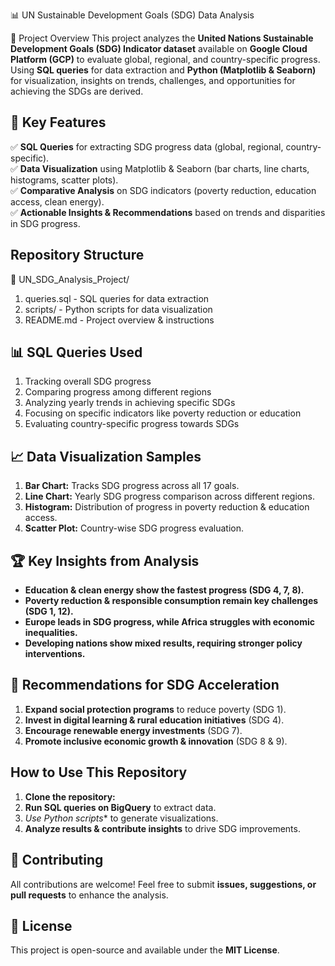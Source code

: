 📊 UN Sustainable Development Goals (SDG) Data Analysis

📌 Project Overview
This project analyzes the **United Nations Sustainable Development Goals (SDG) Indicator dataset** available on **Google Cloud Platform (GCP)** to evaluate global, regional, and country-specific progress. Using **SQL queries** for data extraction and **Python (Matplotlib & Seaborn)** for visualization, insights on trends, challenges, and opportunities for achieving the SDGs are derived.

## 🔎 Key Features
✅ **SQL Queries** for extracting SDG progress data (global, regional, country-specific).  
✅ **Data Visualization** using Matplotlib & Seaborn (bar charts, line charts, histograms, scatter plots).  
✅ **Comparative Analysis** on SDG indicators (poverty reduction, education access, clean energy).  
✅ **Actionable Insights & Recommendations** based on trends and disparities in SDG progress.  

## Repository Structure
📂 UN_SDG_Analysis_Project/
1. queries.sql - SQL queries for data extraction
2. scripts/ - Python scripts for data visualization
3. README.md - Project overview & instructions

## 📊 SQL Queries Used
1. Tracking overall SDG progress
2. Comparing progress among different regions  
3. Analyzing yearly trends in achieving specific SDGs
4. Focusing on specific indicators like poverty reduction or education
5. Evaluating country-specific progress towards SDGs

## 📈 Data Visualization Samples
1. **Bar Chart:** Tracks SDG progress across all 17 goals.  
2. **Line Chart:** Yearly SDG progress comparison across different regions.  
3. **Histogram:** Distribution of progress in poverty reduction & education access.  
4. **Scatter Plot:** Country-wise SDG progress evaluation.

## 🏆 Key Insights from Analysis
- **Education & clean energy show the fastest progress (SDG 4, 7, 8).**
- **Poverty reduction & responsible consumption remain key challenges (SDG 1, 12).**
- **Europe leads in SDG progress, while Africa struggles with economic inequalities.**
- **Developing nations show mixed results, requiring stronger policy interventions.**

## 🚀 Recommendations for SDG Acceleration
1. **Expand social protection programs** to reduce poverty (SDG 1).  
2. **Invest in digital learning & rural education initiatives** (SDG 4).  
3. **Encourage renewable energy investments** (SDG 7).  
4. **Promote inclusive economic growth & innovation** (SDG 8 & 9).  

## How to Use This Repository
1.  **Clone the repository:**  
2.  **Run SQL queries on BigQuery** to extract data.  
3.  *Use Python scripts** to generate visualizations.  
4.  **Analyze results & contribute insights** to drive SDG improvements.  

## 🤝 Contributing
All contributions are welcome! Feel free to submit **issues, suggestions, or pull requests** to enhance the analysis.

## 📜 License
This project is open-source and available under the **MIT License**.



